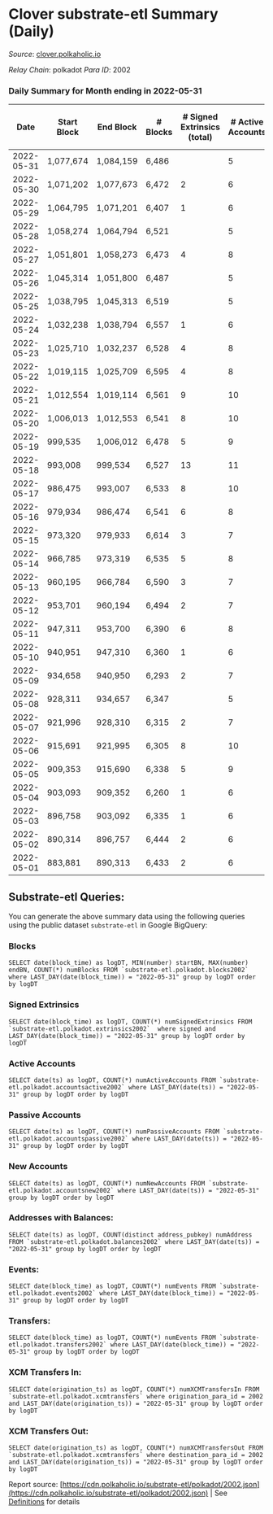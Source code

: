 # Clover substrate-etl Summary (Daily)

_Source_: [clover.polkaholic.io](https://clover.polkaholic.io)

*Relay Chain*: polkadot
*Para ID*: 2002



### Daily Summary for Month ending in 2022-05-31


| Date | Start Block | End Block | # Blocks | # Signed Extrinsics (total) | # Active Accounts | # Passive | # New | # Addresses with Balances | # Events | # Transfers | # XCM Transfers In | # XCM Transfers Out | Issues | 
| ---- | ----------- | --------- | -------- | --------------------------- | ----------------- | --------- | ----- | ------------------------- | -------- | ----------- | ------------------ | ------------------- | ------ |
| 2022-05-31 | 1,077,674 | 1,084,159 | 6,486 |  | 5 |  |  | 1,071 | 14,899 | 2 ($1.22) |   |   |  |
| 2022-05-30 | 1,071,202 | 1,077,673 | 6,472 | 2 | 6 |  |  | 1,065 | 14,364 | 1 ($0.10) |   |   |  |
| 2022-05-29 | 1,064,795 | 1,071,201 | 6,407 | 1 | 6 |  |  | 1,064 | 14,465 | 99 ($1,163.37) |   |   |  |
| 2022-05-28 | 1,058,274 | 1,064,794 | 6,521 |  | 5 |  |  | 966 | 14,489 | 34 ($1,212.92) |   |   |  |
| 2022-05-27 | 1,051,801 | 1,058,273 | 6,473 | 4 | 8 |  |  | 935 | 14,951 | 71 ($13,559.55) |   |   |  |
| 2022-05-26 | 1,045,314 | 1,051,800 | 6,487 |  | 5 |  |  | 876 | 14,099 | 74 ($2,882.92) |   |   |  |
| 2022-05-25 | 1,038,795 | 1,045,313 | 6,519 |  | 5 |  |  | 818 | 14,064 | 60 ($1,212.07) |   |   |  |
| 2022-05-24 | 1,032,238 | 1,038,794 | 6,557 | 1 | 6 |  |  | 793 | 14,103 | 31 ($17,935.30) |   |   |  |
| 2022-05-23 | 1,025,710 | 1,032,237 | 6,528 | 4 | 8 |  |  | 784 | 13,847 | 24 ($4,157.65) |   |   |  |
| 2022-05-22 | 1,019,115 | 1,025,709 | 6,595 | 4 | 8 |  |  | 778 | 14,444 | 60 ($17,235.19) |   |   |  |
| 2022-05-21 | 1,012,554 | 1,019,114 | 6,561 | 9 | 10 |  |  | 757 | 14,862 | 115 ($32,035.66) |   |   |  |
| 2022-05-20 | 1,006,013 | 1,012,553 | 6,541 | 8 | 10 |  |  | 726 | 14,283 | 74 ($21,921.77) |   |   |  |
| 2022-05-19 | 999,535 | 1,006,012 | 6,478 | 5 | 9 |  |  | 721 | 14,140 | 76 ($11,229.86) |   |   |  |
| 2022-05-18 | 993,008 | 999,534 | 6,527 | 13 | 11 |  |  | 717 | 13,975 | 61 ($127,198.09) |   |   |  |
| 2022-05-17 | 986,475 | 993,007 | 6,533 | 8 | 10 |  |  | 710 | 14,015 | 35 ($40,396.75) |   |   |  |
| 2022-05-16 | 979,934 | 986,474 | 6,541 | 6 | 8 |  |  | 699 | 14,256 | 85 ($80,771.28) |   |   |  |
| 2022-05-15 | 973,320 | 979,933 | 6,614 | 3 | 7 |  |  | 649 | 13,894 | 91 ($17,865.65) |   |   |  |
| 2022-05-14 | 966,785 | 973,319 | 6,535 | 5 | 8 |  |  | 571 | 13,221 | 11 ($73,307.29) |   |   |  |
| 2022-05-13 | 960,195 | 966,784 | 6,590 | 3 | 7 |  |  | 559 | 13,811 | 88 ($2.42) |   |   |  |
| 2022-05-12 | 953,701 | 960,194 | 6,494 | 2 | 7 |  |  | 487 | 13,258 | 42 ($4,655.17) |   |   |  |
| 2022-05-11 | 947,311 | 953,700 | 6,390 | 6 | 8 |  |  | 446 | 13,034 | 18 ($22.40) |   |   |  |
| 2022-05-10 | 940,951 | 947,310 | 6,360 | 1 | 6 |  |  | 423 | 12,806 | 11 ($280.68) |   |   |  |
| 2022-05-09 | 934,658 | 940,950 | 6,293 | 2 | 7 |  |  | 414 | 12,794 | 13 ($29,355.67) |   |   |  |
| 2022-05-08 | 928,311 | 934,657 | 6,347 |  | 5 |  |  | 405 | 12,731 | 2 ($7.36) |   |   |  |
| 2022-05-07 | 921,996 | 928,310 | 6,315 | 2 | 7 |  |  | 401 | 12,640 |   |   |   |  |
| 2022-05-06 | 915,691 | 921,995 | 6,305 | 8 | 10 |  |  | 401 | 12,792 | 21 ($108.29) |   |   |  |
| 2022-05-05 | 909,353 | 915,690 | 6,338 | 5 | 9 |  |  | 389 | 12,725 | 3 ($4.40) |   |   |  |
| 2022-05-04 | 903,093 | 909,352 | 6,260 | 1 | 6 |  |  | 382 | 12,535 | 1 ($73.31) |   |   |  |
| 2022-05-03 | 896,758 | 903,092 | 6,335 | 1 | 6 |  |  | 381 | 12,680 | 1 ($0.73) |   |   |  |
| 2022-05-02 | 890,314 | 896,757 | 6,444 | 2 | 6 |  |  | 380 | 12,953 |   |   |   |  |
| 2022-05-01 | 883,881 | 890,313 | 6,433 | 2 | 6 |  |  | 380 | 12,900 |   |   |   |  |

## Substrate-etl Queries:
You can generate the above summary data using the following queries using the public dataset `substrate-etl` in Google BigQuery:


### Blocks
```
SELECT date(block_time) as logDT, MIN(number) startBN, MAX(number) endBN, COUNT(*) numBlocks FROM `substrate-etl.polkadot.blocks2002`  where LAST_DAY(date(block_time)) = "2022-05-31" group by logDT order by logDT
```


### Signed Extrinsics
```
SELECT date(block_time) as logDT, COUNT(*) numSignedExtrinsics FROM `substrate-etl.polkadot.extrinsics2002`  where signed and LAST_DAY(date(block_time)) = "2022-05-31" group by logDT order by logDT
```


### Active Accounts
```
SELECT date(ts) as logDT, COUNT(*) numActiveAccounts FROM `substrate-etl.polkadot.accountsactive2002` where LAST_DAY(date(ts)) = "2022-05-31" group by logDT order by logDT
```


### Passive Accounts
```
SELECT date(ts) as logDT, COUNT(*) numPassiveAccounts FROM `substrate-etl.polkadot.accountspassive2002` where LAST_DAY(date(ts)) = "2022-05-31" group by logDT order by logDT
```


### New Accounts
```
SELECT date(ts) as logDT, COUNT(*) numNewAccounts FROM `substrate-etl.polkadot.accountsnew2002` where LAST_DAY(date(ts)) = "2022-05-31" group by logDT order by logDT
```


### Addresses with Balances:
```
SELECT date(ts) as logDT, COUNT(distinct address_pubkey) numAddress FROM `substrate-etl.polkadot.balances2002` where LAST_DAY(date(ts)) = "2022-05-31" group by logDT order by logDT
```


### Events:
```
SELECT date(block_time) as logDT, COUNT(*) numEvents FROM `substrate-etl.polkadot.events2002` where LAST_DAY(date(block_time)) = "2022-05-31" group by logDT order by logDT
```


### Transfers:
```
SELECT date(block_time) as logDT, COUNT(*) numEvents FROM `substrate-etl.polkadot.transfers2002` where LAST_DAY(date(block_time)) = "2022-05-31" group by logDT order by logDT
```


### XCM Transfers In:
```
SELECT date(origination_ts) as logDT, COUNT(*) numXCMTransfersIn FROM `substrate-etl.polkadot.xcmtransfers` where origination_para_id = 2002 and LAST_DAY(date(origination_ts)) = "2022-05-31" group by logDT order by logDT
```


### XCM Transfers Out:
```
SELECT date(origination_ts) as logDT, COUNT(*) numXCMTransfersOut FROM `substrate-etl.polkadot.xcmtransfers` where destination_para_id = 2002 and LAST_DAY(date(origination_ts)) = "2022-05-31" group by logDT order by logDT
```



Report source: [https://cdn.polkaholic.io/substrate-etl/polkadot/2002.json](https://cdn.polkaholic.io/substrate-etl/polkadot/2002.json) | See [Definitions](/DEFINITIONS.md) for details
